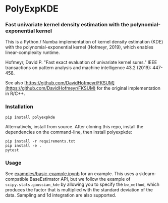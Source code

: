 # PolyExpKDE

### Fast univariate kernel density estimation with the polynomial-exponential kernel

This is a Python / Numba implementation of kernel density estimation (KDE) with the polynomial-exponential kernel (Hofmeyr, 2019), which enables linear-complexity runtime. 

Hofmeyr, David P. "Fast exact evaluation of univariate kernel sums." IEEE transactions on pattern analysis and machine intelligence 43.2 (2019): 447-458.

See also [https://github.com/DavidHofmeyr/FKSUM](https://github.com/DavidHofmeyr/FKSUM) for the original implementation in R/C++.

### Installation

```
pip install polyexpkde
```

Alternatively, install from source. After cloning this repo, install the dependencies on the command-line, then install polyexpkde:

```
pip install -r requirements.txt
pip install -e .
pytest
```

### Usage

See [examples/basic-example.ipynb](examples/basic-example.ipynb) for an example. This uses a sklearn-compatible BaseEstimator API, but we follow the example of `scipy.stats.gaussian_kde` by allowing you to specify the `bw_method`, which produces the factor that is multiplied with the standard deviation of the data. Sampling and 1d integration are also supported.

